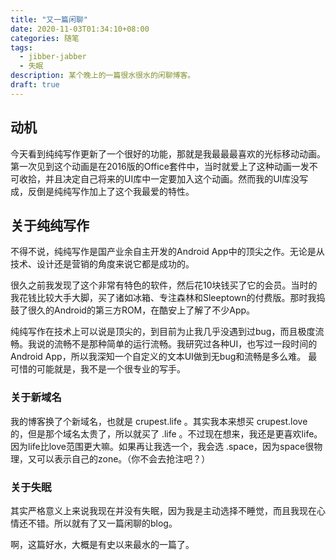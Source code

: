 ```yaml
---
title: "又一篇闲聊"
date: 2020-11-03T01:34:10+08:00
categories: 随笔
tags:
  - jibber-jabber
  - 失眠
description: 某个晚上的一篇很水很水的闲聊博客。
draft: true
---
```

## 动机

今天看到纯纯写作更新了一个很好的功能，那就是我最最最喜欢的光标移动动画。第一次见到这个动画是在2016版的Office套件中，当时就爱上了这种动画一发不可收拾，并且决定自己将来的UI库中一定要加入这个动画。然而我的UI库没写成，反倒是纯纯写作加上了这个我最爱的特性。

## 关于纯纯写作

不得不说，纯纯写作是国产业余自主开发的Android App中的顶尖之作。无论是从技术、设计还是营销的角度来说它都是成功的。

很久之前我发现了这个非常有特色的软件，然后花10块钱买了它的会员。当时的我花钱比较大手大脚，买了诸如冰箱、专注森林和Sleeptown的付费版。那时我捣鼓了很久的Android的第三方ROM，在酷安上了解了不少App。

纯纯写作在技术上可以说是顶尖的，到目前为止我几乎没遇到过bug，而且极度流畅。我说的流畅不是那种简单的运行流畅。我研究过各种UI，也写过一段时间的Android App，所以我深知一个自定义的文本UI做到无bug和流畅是多么难。
最可惜的可能就是，我不是一个很专业的写手。

### 关于新域名

我的博客换了个新域名，也就是 crupest.life 。其实我本来想买 crupest.love 的，但是那个域名太贵了，所以就买了 .life 。不过现在想来，我还是更喜欢life。因为life比love范围更大嘛。如果再让我选一个，我会选 .space，因为space很物理，又可以表示自己的zone。（你不会去抢注吧？）

### 关于失眠

其实严格意义上来说我现在并没有失眠，因为我是主动选择不睡觉，而且我现在心情还不错。所以就有了又一篇闲聊的blog。

啊，这篇好水，大概是有史以来最水的一篇了。
